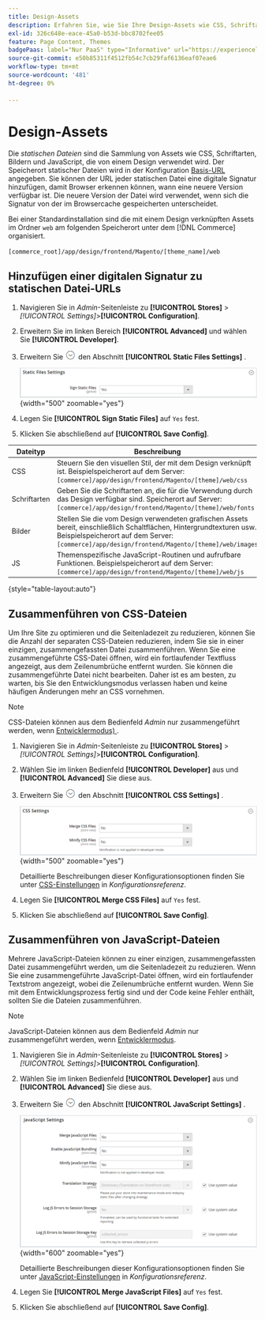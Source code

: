 ```yaml
---
title: Design-Assets
description: Erfahren Sie, wie Sie Ihre Design-Assets wie CSS, Schriftarten, Bilder und JavaScript-Dateien verwalten.
exl-id: 326c648e-eace-45a0-b53d-bbc8702fee05
feature: Page Content, Themes
badgePaas: label="Nur PaaS" type="Informative" url="https://experienceleague.adobe.com/en/docs/commerce/user-guides/product-solutions" tooltip="Gilt nur für Adobe Commerce in Cloud-Projekten (von Adobe verwaltete PaaS-Infrastruktur) und lokale Projekte."
source-git-commit: e50b85311f4512fb54c7cb29faf6136eaf07eae6
workflow-type: tm+mt
source-wordcount: '481'
ht-degree: 0%

---
```


# Design-Assets

Die _statischen Dateien_ sind die Sammlung von Assets wie CSS, Schriftarten, Bildern und JavaScript, die von einem Design verwendet wird. Der Speicherort statischer Dateien wird in der Konfiguration [Basis-URL](../stores-purchase/store-urls.md) angegeben. Sie können der URL jeder statischen Datei eine digitale Signatur hinzufügen, damit Browser erkennen können, wann eine neuere Version verfügbar ist. Die neuere Version der Datei wird verwendet, wenn sich die Signatur von der im Browsercache gespeicherten unterscheidet.

Bei einer Standardinstallation sind die mit einem Design verknüpften Assets im Ordner `web` am folgenden Speicherort unter dem [!DNL Commerce] organisiert.

`[commerce_root]/app/design/frontend/Magento/[theme_name]/web`

## Hinzufügen einer digitalen Signatur zu statischen Datei-URLs

1. Navigieren Sie in _Admin_-Seitenleiste zu **[!UICONTROL Stores]** > _[!UICONTROL Settings]_>**[!UICONTROL Configuration]**.

1. Erweitern Sie im linken Bereich **[!UICONTROL Advanced]** und wählen Sie **[!UICONTROL Developer]**.

1. Erweitern Sie ![Erweiterungsauswahl](../assets/icon-display-expand.png) den Abschnitt **[!UICONTROL Static Files Settings]** .

   ![Statische Dateieinstellungen](./assets/developer-static-files-settings.png){width="500" zoomable="yes"}

1. Legen Sie **[!UICONTROL Sign Static Files]** auf `Yes` fest.

1. Klicken Sie abschließend auf **[!UICONTROL Save Config]**.

| Dateityp | Beschreibung |
|--- |--- |
| CSS | Steuern Sie den visuellen Stil, der mit dem Design verknüpft ist. Beispielspeicherort auf dem Server: `[commerce]/app/design/frontend/Magento/[theme]/web/css` |
| Schriftarten | Geben Sie die Schriftarten an, die für die Verwendung durch das Design verfügbar sind. Speicherort auf Server: `[commerce]/app/design/frontend/Magento/[theme]/web/fonts` |
| Bilder | Stellen Sie die vom Design verwendeten grafischen Assets bereit, einschließlich Schaltflächen, Hintergrundtexturen usw. Beispielspeicherort auf dem Server: `[commerce]/app/design/frontend/Magento/[theme]/web/images` |
| JS | Themenspezifische JavaScript-Routinen und aufrufbare Funktionen. Beispielspeicherort auf dem Server: `[commerce]/app/design/frontend/Magento/[theme]/web/js` |

{style="table-layout:auto"}

## Zusammenführen von CSS-Dateien

Um Ihre Site zu optimieren und die Seitenladezeit zu reduzieren, können Sie die Anzahl der separaten CSS-Dateien reduzieren, indem Sie sie in einer einzigen, zusammengefassten Datei zusammenführen. Wenn Sie eine zusammengeführte CSS-Datei öffnen, wird ein fortlaufender Textfluss angezeigt, aus dem Zeilenumbrüche entfernt wurden. Sie können die zusammengeführte Datei nicht bearbeiten. Daher ist es am besten, zu warten, bis Sie den Entwicklungsmodus verlassen haben und keine häufigen Änderungen mehr an CSS vornehmen.

>[!NOTE]
>
>CSS-Dateien können aus dem Bedienfeld _Admin_ nur zusammengeführt werden, wenn [Entwicklermodus) ](../systems/developer-tools.md#operation-modes).

1. Navigieren Sie in _Admin_-Seitenleiste zu **[!UICONTROL Stores]** > _[!UICONTROL Settings]_>**[!UICONTROL Configuration]**.

1. Wählen Sie im linken Bedienfeld **[!UICONTROL Developer]** aus und **[!UICONTROL Advanced]** Sie diese aus.

1. Erweitern Sie ![Erweiterungsauswahl](../assets/icon-display-expand.png) den Abschnitt **[!UICONTROL CSS Settings]** .

   ![CSS-Einstellungen](./assets/developer-css-settings.png){width="500" zoomable="yes"}

   Detaillierte Beschreibungen dieser Konfigurationsoptionen finden Sie unter [CSS-Einstellungen](../configuration-reference/advanced/developer.md#css-settings) in _Konfigurationsreferenz_.

1. Legen Sie **[!UICONTROL Merge CSS Files]** auf `Yes` fest.

1. Klicken Sie abschließend auf **[!UICONTROL Save Config]**.

## Zusammenführen von JavaScript-Dateien

Mehrere JavaScript-Dateien können zu einer einzigen, zusammengefassten Datei zusammengeführt werden, um die Seitenladezeit zu reduzieren. Wenn Sie eine zusammengeführte JavaScript-Datei öffnen, wird ein fortlaufender Textstrom angezeigt, wobei die Zeilenumbrüche entfernt wurden. Wenn Sie mit dem Entwicklungsprozess fertig sind und der Code keine Fehler enthält, sollten Sie die Dateien zusammenführen.

>[!NOTE]
>
>JavaScript-Dateien können aus dem Bedienfeld _Admin_ nur zusammengeführt werden, wenn [Entwicklermodus](../systems/developer-tools.md#operation-modes).

1. Navigieren Sie in _Admin_-Seitenleiste zu **[!UICONTROL Stores]** > _[!UICONTROL Settings]_>**[!UICONTROL Configuration]**.

1. Wählen Sie im linken Bedienfeld **[!UICONTROL Developer]** aus und **[!UICONTROL Advanced]** Sie diese aus.

1. Erweitern Sie ![Erweiterungsauswahl](../assets/icon-display-expand.png) den Abschnitt **[!UICONTROL JavaScript Settings]** .

   ![JavaScript-Einstellungen](./assets/developer-javascript-settings.png){width="600" zoomable="yes"}

   Detaillierte Beschreibungen dieser Konfigurationsoptionen finden Sie unter [JavaScript-Einstellungen](../configuration-reference/advanced/developer.md#javascript-settings) in _Konfigurationsreferenz_.

1. Legen Sie **[!UICONTROL Merge JavaScript Files]** auf `Yes` fest.

1. Klicken Sie abschließend auf **[!UICONTROL Save Config]**.
